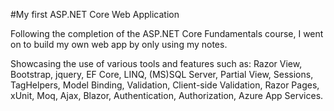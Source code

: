 #My first ASP.NET Core Web Application

Following the completion of the ASP.NET Core Fundamentals course, I went on to build my own web app by only using my notes.

Showcasing the use of various tools and features such as: Razor View, Bootstrap, jquery, EF Core, LINQ, (MS)SQL Server, Partial View, Sessions, TagHelpers, Model Binding, Validation, Client-side Validation, Razor Pages, xUnit, Moq, Ajax, Blazor, Authentication, Authorization, Azure App Services.
